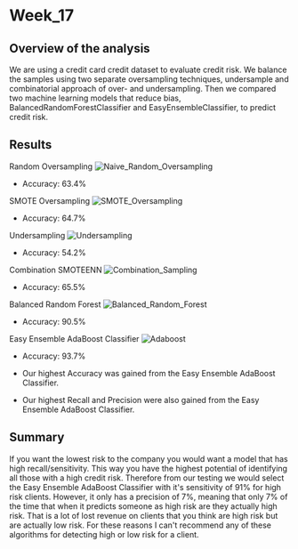 # Week_17
## Overview of the analysis
We are using a credit card credit dataset to evaluate credit risk. We balance the samples using two separate oversampling techniques, undersample and combinatorial approach of over- and undersampling. Then we compared two machine learning models that reduce bias, BalancedRandomForestClassifier and EasyEnsembleClassifier, to predict credit risk.

## Results
Random Oversampling
![Naive_Random_Oversampling](https://user-images.githubusercontent.com/96025706/165422606-9f6d0c34-1837-4d68-820d-bf06fe441743.png)
* Accuracy: 63.4%

SMOTE Oversampling
![SMOTE_Oversampling](https://user-images.githubusercontent.com/96025706/165422621-02f2fa54-f435-4cc3-85c4-1acfd1032d0b.png)
* Accuracy: 64.7%

Undersampling
![Undersampling](https://user-images.githubusercontent.com/96025706/165422633-bf122b2a-b4ab-4b18-84b1-b0991e782684.png)
* Accuracy: 54.2%

Combination SMOTEENN
![Combination_Sampling](https://user-images.githubusercontent.com/96025706/165422676-84855082-8cd8-4a85-a529-3a679b161d84.png)
* Accuracy: 65.5%

Balanced Random Forest
![Balanced_Random_Forest](https://user-images.githubusercontent.com/96025706/165422692-0cbef61c-ac0a-4e9e-ae46-27a03dc9facc.png)
* Accuracy: 90.5%

Easy Ensemble AdaBoost Classifier
![Adaboost](https://user-images.githubusercontent.com/96025706/165422712-9da0bc62-8cdc-4b04-a4ff-d70f0a4dd42f.png)
* Accuracy: 93.7%


* Our highest Accuracy was gained from the Easy Ensemble AdaBoost Classifier.
* Our highest Recall and Precision were also gained from the Easy Ensemble AdaBoost Classifier.

## Summary
If you want the lowest risk to the company you would want a model that has high recall/sensitivity. This way you have the highest potential of identifying all those with a high credit risk. Therefore from our testing we would select the Easy Ensemble AdaBoost Classifier with it's sensitivity of 91% for high risk clients. However, it only has a precision of 7%, meaning that only 7% of the time that when it predicts someone as high risk are they actually high risk. That is a lot of lost revenue on clients that you think are high risk but are actually low risk. For these reasons I can't recommend any of these algorithms for detecting high or low risk for a client.
